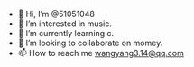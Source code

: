 - 👋 Hi, I’m @51051048
- 👀 I’m interested in music.
- 🌱 I’m currently learning c.
- 💞️ I’m looking to collaborate on momey.
- 📫 How to reach me wangyang3.14@qq.com

<!---
51051048/51051048 is a ✨ special ✨ repository because its `README.md` (this file) appears on your GitHub profile.
You can click the Preview link to take a look at your changes.
--->
